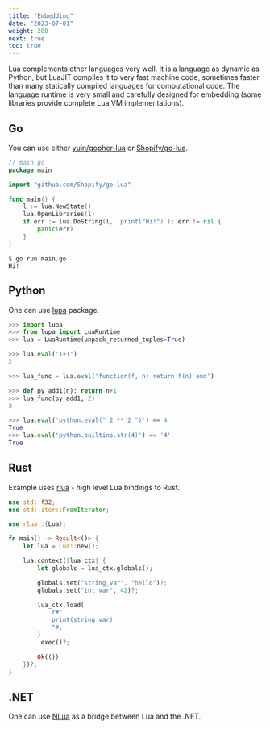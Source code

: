 ```yaml
---
title: "Embedding"
date: "2023-07-01"
weight: 280
next: true
toc: true
---
```


Lua complements other languages very well. It is a language as dynamic as Python,
but LuaJIT compiles it to very fast machine code, sometimes faster than many statically
compiled languages for computational code.
The language runtime is very small and carefully designed for embedding
(some libraries provide complete Lua VM implementations).

## Go

You can use either [yuin/gopher-lua](https://github.com/yuin/gopher-lua) or [Shopify/go-lua](https://github.com/Shopify/go-lua).

```go
// main.go
package main

import "github.com/Shopify/go-lua"

func main() {
    l := lua.NewState()
    lua.OpenLibraries(l)
    if err := lua.DoString(l, `print("Hi!")`); err != nil {
        panic(err)
    }
}
```

```console {.output}
$ go run main.go
Hi!
```

## Python

One can use [lupa](https://github.com/scoder/lupa) package.

```python
>>> import lupa
>>> from lupa import LuaRuntime
>>> lua = LuaRuntime(unpack_returned_tuples=True)

>>> lua.eval('1+1')
2

>>> lua_func = lua.eval('function(f, n) return f(n) end')

>>> def py_add1(n): return n+1
>>> lua_func(py_add1, 2)
3

>>> lua.eval('python.eval(" 2 ** 2 ")') == 4
True
>>> lua.eval('python.builtins.str(4)') == '4'
True
```

## Rust

Example uses [rlua](https://github.com/amethyst/rlua) - high level Lua bindings to Rust.

```rust
use std::f32;
use std::iter::FromIterator;

use rlua::{Lua};

fn main() -> Result<()> {
    let lua = Lua::new();

    lua.context(|lua_ctx| {
        let globals = lua_ctx.globals();

        globals.set("string_var", "hello")?;
        globals.set("int_var", 42)?;

        lua_ctx.load(
            r#"
            print(string_var)
            "#,
        )
        .exec()?;

        Ok(())
    })?;
}
```

## .NET

One can use [NLua](https://github.com/NLua/NLua) as a bridge between Lua and the .NET.
